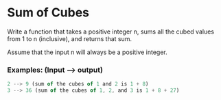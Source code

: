 # Sum of Cubes

Write a function that takes a positive integer n, sums all the cubed values from 1 to n (inclusive), and returns that sum.

Assume that the input n will always be a positive integer.

### Examples: (Input --> output)

```ts
2 --> 9 (sum of the cubes of 1 and 2 is 1 + 8)
3 --> 36 (sum of the cubes of 1, 2, and 3 is 1 + 8 + 27)
```
